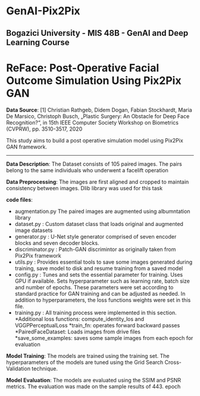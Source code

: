 # GenAI-Pix2Pix

 
## Bogazici University - MIS 48B - GenAI and Deep Learning Course

# ReFace: Post-Operative Facial Outcome Simulation Using Pix2Pix GAN

**Data Source**: [1] Christian Rathgeb, Didem Dogan, Fabian Stockhardt, Maria De Marsico, Christoph Busch, „Plastic Surgery: An Obstacle for Deep Face Recognition?“, in 15th IEEE Computer Society Workshop on Biometrics (CVPRW), pp. 3510-3517, 2020


This study aims to build a post operative simulation model using Pix2Pix GAN framework.

<hr />

**Data Description**: The Dataset consists of 105 paired images. The pairs belong to the same individuals who underwent a facelift operation

**Data Preprocessing**: The images are first aligned and cropped to maintain consistency between images. Dlib library was used for this task

**code files**: 

- augmentation.py The paired images are augmented using albumntation library
- dataset.py : Custom dataset class that loads original and augmented image datasets
- generator.py : U-Net style generator comprised of seven encoder blocks and seven decoder blocks.
- discriminator.py : Patch-GAN discrimintor as originally taken from Pix2Pix framework
- utils.py : Provides essential tools to save some images generated during training, save model to disk and resume training from a saved model
- config.py : Tunes and sets the essential parameter for training. Uses GPU if available. Sets hyperparameter such as learning rate, batch size and number of epochs. These parameters were set according to standard practice for GAN training and can be adjusted as needed. In addition to hyperparameters, the loss functions weights were set in this file.
- training.py : All training process were implemented in this section. 
  *Additional loss functions: compute_identity_los and VGGPPerceptualLoss
  *train_fn: operates forward backward passes
  *PairedFaceDataset: Loads images from drive files
  *save_some_examples: saves some sample images from each epoch for evaluation 
  

**Model Training**: The models are trained using the training set. The hyperparameters of the models are tuned using the Grid Search Cross-Validation technique.

**Model Evaluation**: The models are evaluated using the SSIM and PSNR metrics. The evaluation was made on the sample results of 443. epoch
